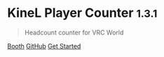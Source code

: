 # <b> KineL Player Counter <small>1.3.1</small></b>

> Headcount counter for VRC World

[Booth](https://kinel.booth.pm/items/2684600)
[GitHub](https://github.com/niwaniwa/PlayerCounter)
[Get Started](#Feature)


<!-- ![color](#f0f0f0) -->